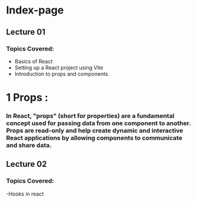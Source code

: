 # Index-page

## Lecture 01
### Topics Covered:
- Basics of React
- Setting up a React project using Vite
- Introduction to props and components.

# 1 Props :
### In React, "props" (short for properties) are a fundamental concept used for passing data from one component to another. Props are read-only and help create dynamic and interactive React applications by allowing components to communicate and share data.

## Lecture 02
### Topics Covered:
-Hooks in react



